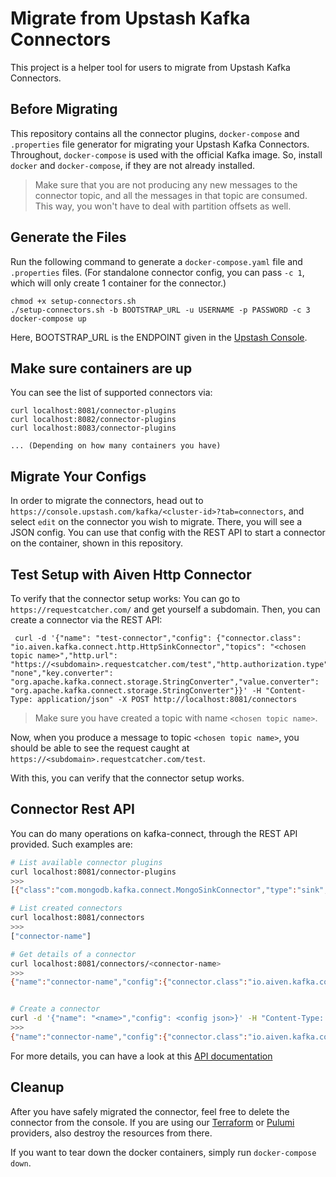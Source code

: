 # Migrate from Upstash Kafka Connectors
This project is a helper tool for users to migrate from Upstash Kafka Connectors.

## Before Migrating
This repository contains all the connector plugins, `docker-compose` and `.properties` file generator for migrating your Upstash Kafka Connectors. Throughout, `docker-compose` is used with the official Kafka image. So, install `docker` and `docker-compose`, if they are not already installed.

> Make sure that you are not producing any new messages to the connector topic, and all the messages in that topic are consumed. This way, you won't have to deal with partition offsets as well.

## Generate the Files
Run the following command to generate a `docker-compose.yaml` file and `.properties` files.
(For standalone connector config, you can pass `-c 1`, which will only create 1 container for the connector.)
```
chmod +x setup-connectors.sh
./setup-connectors.sh -b BOOTSTRAP_URL -u USERNAME -p PASSWORD -c 3
docker-compose up
```
Here, BOOTSTRAP_URL is the ENDPOINT given in the [Upstash Console](https://console.upstash.com/kafka).

## Make sure containers are up
You can see the list of supported connectors via:
```
curl localhost:8081/connector-plugins
curl localhost:8082/connector-plugins
curl localhost:8083/connector-plugins

... (Depending on how many containers you have)
```

## Migrate Your Configs
In order to migrate the connectors, head out to `https://console.upstash.com/kafka/<cluster-id>?tab=connectors`, and select `edit` on the connector you wish to migrate. There, you will see a JSON config. You can use that config with the REST API to start a connector on the container, shown in this repository.

## Test Setup with Aiven Http Connector
To verify that the connector setup works:
You can go to `https://requestcatcher.com/` and get yourself a subdomain.
Then, you can create a connector via the REST API:

```
 curl -d '{"name": "test-connector","config": {"connector.class": "io.aiven.kafka.connect.http.HttpSinkConnector","topics": "<chosen topic name>","http.url": "https://<subdomain>.requestcatcher.com/test","http.authorization.type": "none","key.converter": "org.apache.kafka.connect.storage.StringConverter","value.converter": "org.apache.kafka.connect.storage.StringConverter"}}' -H "Content-Type: application/json" -X POST http://localhost:8081/connectors
```

> Make sure you have created a topic with name `<chosen topic name>`.

Now, when you produce a message to topic `<chosen topic name>`, you should be able to see the request caught at `https://<subdomain>.requestcatcher.com/test`.

With this, you can verify that the connector setup works.

## Connector Rest API
You can do many operations on kafka-connect, through the REST API provided. Such examples are:

```bash
# List available connector plugins
curl localhost:8081/connector-plugins
>>> 
[{"class":"com.mongodb.kafka.connect.MongoSinkConnector","type":"sink","version":"1.10.0"},{"class":"com.snowflake.kafka.connector.SnowflakeSinkConnector","type":"sink","version":"1.9.1"},{"class":"com.wepay.kafka.connect.bigquery.BigQuerySinkConnector","type":"sink","version":"unknown"},{"class":"io.aiven.connect.jdbc.JdbcSinkConnector","type":"sink","version":"6.8.0"},{"class":"io.aiven.kafka.connect.http.HttpSinkConnector","type":"sink","version":"0.6.0"},{"class":"io.aiven.kafka.connect.opensearch.OpensearchSinkConnector","type":"sink","version":"3.0.0"},{"class":"io.aiven.kafka.connect.s3.AivenKafkaConnectS3SinkConnector","type":"sink","version":"2.12.1"},{"class":"com.mongodb.kafka.connect.MongoSourceConnector","type":"source","version":"1.10.0"},{"class":"io.aiven.connect.jdbc.JdbcSourceConnector","type":"source","version":"6.8.0"},{"class":"io.debezium.connector.mongodb.MongoDbConnector","type":"source","version":"2.2.1.Final"},{"class":"io.debezium.connector.mysql.MySqlConnector","type":"source","version":"1.9.7.Final"},{"class":"io.debezium.connector.postgresql.PostgresConnector","type":"source","version":"1.9.7.Final"},{"class":"org.apache.kafka.connect.mirror.MirrorCheckpointConnector","type":"source","version":"3.6.1"},{"class":"org.apache.kafka.connect.mirror.MirrorHeartbeatConnector","type":"source","version":"3.6.1"},{"class":"org.apache.kafka.connect.mirror.MirrorSourceConnector","type":"source","version":"3.6.1"}]

# List created connectors
curl localhost:8081/connectors
>>>
["connector-name"]

# Get details of a connector
curl localhost:8081/connectors/<connector-name>
>>>
{"name":"connector-name","config":{"connector.class":"io.aiven.kafka.connect.http.HttpSinkConnector","http.authorization.type":"none","topics":"test","name":"connector-name","http.url":"https://<subdomain>.requestcatcher.com/test","value.converter":"org.apache.kafka.connect.storage.StringConverter","key.converter":"org.apache.kafka.connect.storage.StringConverter"},"tasks":[{"connector":"connector-name","task":0}],"type":"sink"}


# Create a connector
curl -d '{"name": "<name>","config": <config json>}' -H "Content-Type: application/json" -X POST http://localhost:8081/connectors
>>>
{"name":"connector-name","config":{"connector.class":"io.aiven.kafka.connect.http.HttpSinkConnector","topics":"test","http.url":"https://<subdomain>.requestcatcher.com/test","http.authorization.type":"none","key.converter":"org.apache.kafka.connect.storage.StringConverter","value.converter":"org.apache.kafka.connect.storage.StringConverter","name":"connector-name"},"tasks":[],"type":"sink"}
```

For more details, you can have a look at this [API documentation](https://docs.confluent.io/platform/current/connect/references/restapi.html)


## Cleanup
After you have safely migrated the connector, feel free to delete the connector from the console. If you are using our [Terraform](https://registry.terraform.io/providers/upstash/upstash) or [Pulumi](https://www.pulumi.com/registry/packages/upstash/) providers, also destroy the resources from there.

If you want to tear down the docker containers, simply run `docker-compose down`.